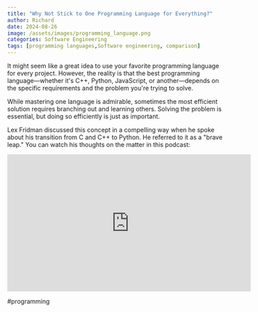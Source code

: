 ```yaml
---
title: "Why Not Stick to One Programming Language for Everything?"
author: Richard
date: 2024-08-26
image: /assets/images/programming_language.png
categories: Software Engineering
tags: [programming languages,Software engineering, comparison]
---
```


It might seem like a great idea to use your favorite programming language for every project. However, the reality is that the best programming language—whether it's C++, Python, JavaScript, or another—depends on the specific requirements and the problem you're trying to solve.

While mastering one language is admirable, sometimes the most efficient solution requires branching out and learning others. Solving the problem is essential, but doing so efficiently is just as important.

Lex Fridman discussed this concept in a compelling way when he spoke about his transition from C and C++ to Python. He referred to it as a "brave leap." You can watch his thoughts on the matter in this podcast:

<iframe width="560" height="315" src="https://www.youtube.com/embed/3cAy587eMJg" title="Lex Fridman on switching from C++ to Python" frameborder="0" allow="accelerometer; autoplay; clipboard-write; encrypted-media; gyroscope; picture-in-picture" allowfullscreen></iframe>

#programming
